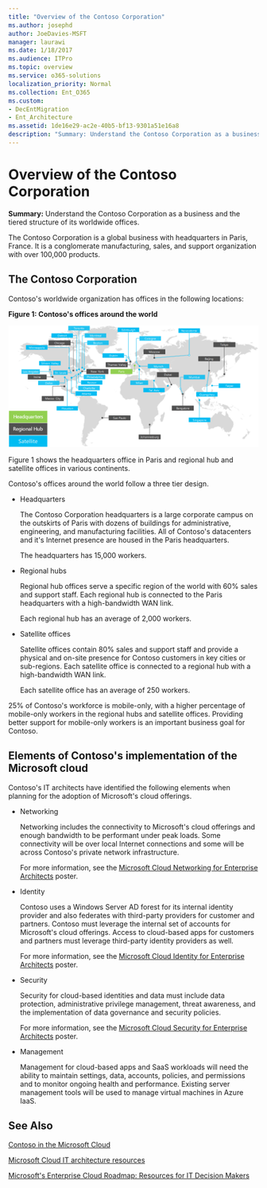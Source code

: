 ```yaml
---
title: "Overview of the Contoso Corporation"
ms.author: josephd
author: JoeDavies-MSFT
manager: laurawi
ms.date: 1/18/2017
ms.audience: ITPro
ms.topic: overview
ms.service: o365-solutions
localization_priority: Normal
ms.collection: Ent_O365
ms.custom:
- DecEntMigration
- Ent_Architecture
ms.assetid: 1de16e29-ac2e-40b5-bf13-9301a51e16a8
description: "Summary: Understand the Contoso Corporation as a business and the tiered structure of its worldwide offices."
---
```


# Overview of the Contoso Corporation

 **Summary:** Understand the Contoso Corporation as a business and the tiered structure of its worldwide offices.
  
The Contoso Corporation is a global business with headquarters in Paris, France. It is a conglomerate manufacturing, sales, and support organization with over 100,000 products. 
  
## The Contoso Corporation

Contoso's worldwide organization has offices in the following locations:
  
**Figure 1: Contoso's offices around the world**

![The offices of the Contoso Corporation around the world](images/Contoso_Poster/Contoso_WW_Org.png)

  
Figure 1 shows the headquarters office in Paris and regional hub and satellite offices in various continents.
  
Contoso's offices around the world follow a three tier design.
  
- Headquarters
    
    The Contoso Corporation headquarters is a large corporate campus on the outskirts of Paris with dozens of buildings for administrative, engineering, and manufacturing facilities. All of Contoso's datacenters and it's Internet presence are housed in the Paris headquarters.
    
    The headquarters has 15,000 workers.
    
- Regional hubs
    
    Regional hub offices serve a specific region of the world with 60% sales and support staff. Each regional hub is connected to the Paris headquarters with a high-bandwidth WAN link. 
    
    Each regional hub has an average of 2,000 workers.
    
- Satellite offices
    
    Satellite offices contain 80% sales and support staff and provide a physical and on-site presence for Contoso customers in key cities or sub-regions. Each satellite office is connected to a regional hub with a high-bandwidth WAN link.
    
    Each satellite office has an average of 250 workers.
    
25% of Contoso's workforce is mobile-only, with a higher percentage of mobile-only workers in the regional hubs and satellite offices. Providing better support for mobile-only workers is an important business goal for Contoso.
  
## Elements of Contoso's implementation of the Microsoft cloud

Contoso's IT architects have identified the following elements when planning for the adoption of Microsoft's cloud offerings.
  
- Networking
    
    Networking includes the connectivity to Microsoft's cloud offerings and enough bandwidth to be performant under peak loads. Some connectivity will be over local Internet connections and some will be across Contoso's private network infrastructure.
    
    For more information, see the [Microsoft Cloud Networking for Enterprise Architects](microsoft-cloud-networking-for-enterprise-architects.md) poster.
   
- Identity
    
    Contoso uses a Windows Server AD forest for its internal identity provider and also federates with third-party providers for customer and partners. Contoso must leverage the internal set of accounts for Microsoft's cloud offerings. Access to cloud-based apps for customers and partners must leverage third-party identity providers as well.
    
    For more information, see the [Microsoft Cloud Identity for Enterprise Architects](microsoft-cloud-identity-for-enterprise-architects.md) poster.
    
- Security
    
    Security for cloud-based identities and data must include data protection, administrative privilege management, threat awareness, and the implementation of data governance and security policies.
    
    For more information, see the [Microsoft Cloud Security for Enterprise Architects](http://aka.ms/cloudarchsecurity) poster.
    
- Management
    
    Management for cloud-based apps and SaaS workloads will need the ability to maintain settings, data, accounts, policies, and permissions and to monitor ongoing health and performance. Existing server management tools will be used to manage virtual machines in Azure IaaS.
    
## See Also

[Contoso in the Microsoft Cloud](contoso-in-the-microsoft-cloud.md)
  
[Microsoft Cloud IT architecture resources](microsoft-cloud-it-architecture-resources.md)

[Microsoft's Enterprise Cloud Roadmap: Resources for IT Decision Makers](https://sway.com/FJ2xsyWtkJc2taRD)
 


